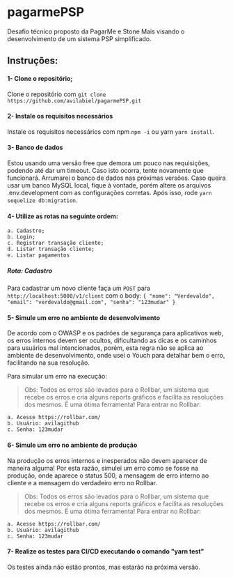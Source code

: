 # pagarmePSP
Desafio técnico proposto da PagarMe e Stone Mais visando o desenvolvimento de um sistema PSP simplificado.

## Instruções:
#### 1- Clone o repositório;

Clone o repositório com ```git clone https://github.com/avilabiel/pagarmePSP.git```

#### 2- Instale os requisitos necessários

Instale os requisitos necessários com npm ```npm -i``` ou yarn ```yarn install```.

#### 3- Banco de dados

Estou usando uma versão free que demora um pouco nas requisições, podendo até dar um timeout. Caso isto ocorra, tente novamente que funcionará. Arrumarei o banco de dados nas próximas versões. Caso queira usar um banco MySQL local, fique à vontade, porém altere os arquivos .env.development com as configurações corretas. Após isso, rode ```yarn sequelize db:migration```.

#### 4- Utilize as rotas na seguinte ordem:

    a. Cadastro;
    b. Login;
    c. Registrar transação cliente;
    d. Listar transação cliente;
    e. Listar pagamentos


##### Rota: Cadastro

Para cadastrar um novo cliente faça um ```POST``` para ```http://localhost:5000/v1/client``` com o body:
    ```
    {
        "nome": "Verdevaldo",
        "email": "verdevaldo@gmail.com",
        "senha": "123mudar"
    }
    ```

#### 5- Simule um erro no ambiente de desenvolvimento

De acordo com o OWASP e os padrões de segurança para aplicativos web, os erros internos devem ser ocultos, dificultando as dicas e os caminhos para usuários mal intencionados, porém, esta regra não se aplica ao ambiente de desenvolvimento, onde usei o Youch para detalhar bem o erro, facilitando na sua resolução.

Para simular um erro na execução:

> Obs: Todos os erros são levados para o Rollbar, um sistema que recebe os erros e cria alguns reports gráficos e facilita as resoluções dos mesmos. É uma ótima ferramenta! Para entrar no Rollbar:
    
    a. Acesse https://rollbar.com/
    b. Usuário: avilagithub
    c. Senha: 123mudar

#### 6- Simule um erro no ambiente de produção

Na produção os erros internos e inesperados não devem aparecer de maneira alguma! Por esta razão, simulei um erro como se fosse na produção, onde aparece o status 500, a mensagem de erro interno ao cliente e a mensagem do verdadeiro erro no Rollbar.

> Obs: Todos os erros são levados para o Rollbar, um sistema que recebe os erros e cria alguns reports gráficos e facilita as resoluções dos mesmos. É uma ótima ferramenta! Para entrar no Rollbar:
    
    a. Acesse https://rollbar.com/
    b. Usuário: avilagithub
    c. Senha: 123mudar

#### 7- Realize os testes para CI/CD executando o comando "yarn test"

Os testes ainda não estão prontos, mas estarão na próxima versão.
